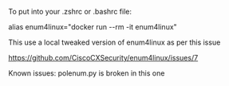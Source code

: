 To put into your .zshrc or .bashrc file:

alias enum4linux="docker run --rm -it enum4linux"

This use a local tweaked version of enum4linux as per this issue

https://github.com/CiscoCXSecurity/enum4linux/issues/7

Known issues: polenum.py is broken in this one
